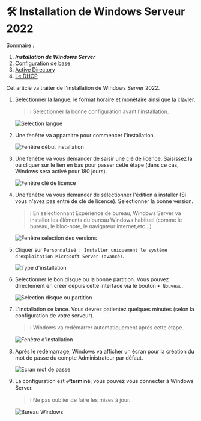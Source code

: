 # 🛠 Installation de Windows Serveur 2022

Sommaire :  

1. ***Installation de Windows Server***
2. [Configuration de base](./ConfigurationBase.md)
3. [Active Directory](./ActiveDirectory.md)
4. [Le DHCP](./DHCP.md)

Cet article va traiter de l'installation de Windows Server 2022.  

1. Selectionner la langue, le format horaire et monétaire ainsi que la clavier.  
    > ℹ Selectionner la bonne configuration avant l'installation.  

    ![Selection langue](./res/Install01.png)

2. Une fenêtre va apparaitre pour commencer l'installation.  

    ![Fenêtre début installation](./res/Install02.png)

3. Une fenêtre va vous demander de saisir une clé de licence. Saisissez la ou cliquer sur le lien en bas pour passer cette étape (dans ce cas, Windows sera activé pour 180 jours).  

    ![Fenêtre clé de licence](./res/Install03.png)

4. Une fenêtre va vous demander de sélectionner l'édition à installer (Si vous n'avez pas entré de clé de licence). Selectionner la bonne version.  
    > ℹ En selectionnant Expérience de bureau, Windows Server va installer les éléments du bureau Windows habituel (comme le bureau, le bloc-note, le navigateur internet,etc...).  

    ![Fenêtre selection des versions](./res/Install04.png)

5. Cliquer sur `Personnalisé : Installer uniquement le système d'exploitation Microsoft Server (avancé)`.  

    ![Type d'installation](./res/Install05.png)

6. Selectionner le bon disque ou la bonne partition. Vous pouvez directement en créer depuis cette interface via le bouton `☀ Nouveau`.  

    ![Selection disque ou partition](./res/Install06.png)

7. L'installation ce lance. Vous devrez patientez quelques minutes (selon la configuration de votre serveur).  
    > ℹ Windows va redémarrer automatiquement après cette étape.  

    ![Fenêtre d'installation](./res/Install07.png)

8. Après le redémarrage, Windows va afficher un écran pour la création du mot de passe du compte Administrateur par défaut.  

    ![Ecran mot de passe](./res/Install08.png)

9. La configuration est **✅terminé**, vous pouvez vous connecter à Windows Server.  
   > ℹ Ne pas oublier de faire les mises à jour.  

    ![Bureau Windows](./res/Install09.png)
